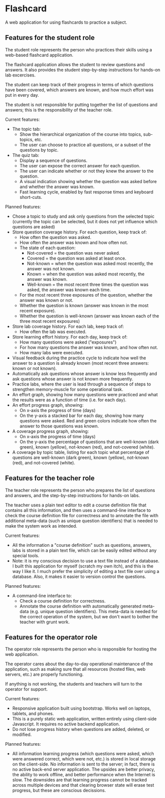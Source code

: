 # Flashcard

A web application for using flashcards to practice a subject.

## Features for the student role

The student role represents the person who practices their skills using a web-based flashcard application. 

The flashcard application allows the student to review questions and answers. It also provides the student step-by-step instructions for hands-on lab excercises. 

The student can keep track of their progress in terms of which questions have been covered, which answers are known, and how much effort was put in every day.

The student is not responsible for putting together the list of questions and answers; this is the responsibility of the teacher role.

Current features:

* The topic tab:
  * Show the hierarchical organization of the course into topics, sub-topics, etc.
  * The user can choose to practice all questions, or a subset of the questions by topic.
* The quiz tab:
  * Display a sequence of questions.
  * The user can expose the correct answer for each question.
  * The user can indicate whether or not they knew the answer to the question.
  * A visual indication showing whether the question was asked before and whether the answer was known.
  * Fast learning cycle, enabled by fast response times and keyboard short-cuts.
  
Planned features:
* Chose a topic to study and ask only questions from the selected topic (currently the topic can be selected, but it does not yet influence which questions are asked)
* Store question coverage history. For each question, keep track of:
  * How often the question was asked.
  * How often the answer was known and how often not.
  * The state of each question:
    * Not-covered = the question was never asked.
    * Covered = the question was asked at least once.
    * Not-known = when the question was asked most recently, the answer was not known.
    * Known = when the question was asked most recently, the answer was known.
    * Well-known = the most recent three times the question was asked, the answer was known each time.
  * For the most recent three exposures of the question, whether the answer was known or not.
  * Whether the question is known (answer was known in the most recent exposure).
  * Whether the question is well-known (answer was known each of the three most recent exposures)
* Store lab coverage history. For each lab, keep track of:
  * How often the lab was executed.
* Store learning effort history. For each day, keep track of:
  * How many questions were asked ("exposures")
  * For how many questions the answer was known, and how often not.
  * How many labs were executed.
* Visual feedback during the practice cycle to indicate how well the answer to a question is already known (most recent three answers: known or not known).
* Automatically ask questions whose answer is know less frequently and ask questions whose answer is not known more frequently.
* Practice labs, where the user is lead through a sequence of steps to strengthen memory-muscle for some operational task.
* An effort graph, showing how many questions were practiced and what the results were as a function of time (i.e. for each day).
* An effort progress graph, showing:
  * On x-axis the progress of time (days) 
  * On the y-axis a stacked bar for each day, showing how many questions were asked. Red and green colors indicate how often the answer to those questions was known.
* A coverage progress graph, showing:
  * On x-axis the progress of time (days) 
  * On the y-axis the percentage of questions that are well-known (dark green), known (yellow), not-known (red), and not-covered (white).
* A coverage by topic table, listing for each topic what percentage of questions are well-known (dark green), known (yellow), not-known (red), and not-covered (white).
  
## Features for the teacher role

The teacher role represents the person who prepares the list of questions and answers, and the step-by-step instructions for hands-on labs.

The teacher uses a plain text editor to edit a course definition file that contains all this information, and then uses a command-line interface to check the course definition file for correctness and to annotate the file with additional meta-data (such as unique question identifiers) that is needed to make the system work as intended.

Current features:

* All the information a "course definition" such as questions, answers, labs is stored in a plain text file, which can be easily edited without any special tools. 
* Note: it is my conscious decision to use a text file instead of a database. I built this application for myself (scratch my own itch), and this is the way I like it. I much prefer the simplicity of editing a text file over using a database. Also, it makes it easier to version control the questions.

Planned features:

* A command-line interface to:
  * Check a course definition for correctness.
  * Annotate the course definition with automatically generated meta-data (e.g. unique question identifiers). This meta-data is needed for the correct operation of the system, but we don't want to bother the teacher with grunt work.

## Features for the operator role

The operator role represents the person who is responsible for hosting the web application.

The operator cares about the day-to-day operational maintenance of the application, such as making sure that all resources (hosted files, web servers, etc.) are properly functioning.

If anything is not working, the students and teachers will turn to the operator for support.

Current features:

* Responsive application built using bootstrap. Works well on laptops, tablets, and phones.
* This is a purely static web application, written entirely using client-side Javascript. It requires no active backend application.
* Do not lose progress history when questions are added, deleted, or modified.

Planned features:

* All information learning progress (which questions were asked, which were answered correct, which were not, etc.) is stored in local storage on the client-side. No information is sent to the server; in fact, there is no active back-end server application. The upsides are better privacy, the ability to work offline, and better performance when the Internet is slow. The downsides are that learning progress cannot be tracked across multiple devices and that clearing browser state will erase test progress, but these are conscious decissions.



